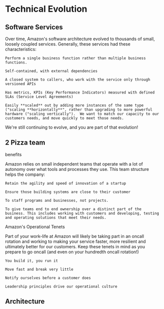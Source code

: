 # Technical Evolution

## Software Services

Over time, Amazon's software architecture evolved to thousands of small, loosely coupled services. Generally, these services had these characteristics:

    Perform a single business function rather than multiple business functions. 

    Self-contained, with external dependencies

    A closed system to callers, who work with the service only through versioned APIs

    Has metrics, KPIs (Key Performance Indicators) measured with defined SLAs (Service Level Agreements)

    Easily **scaled** out by adding more instances of the same type ("scaling **horizontally**", rather than upgrading to more powerful hardware ("scaling vertically").  We want to match our capacity to our customers needs, and move quickly to meet those needs. 

We're still continuing to evolve, and you are part of that evolution!

## 2 Pizza team

benefits

Amazon relies on small independent teams that operate with a lot of autonomy over what tools and processes they use. This team structure helps the company:

    Retain the agility and speed of innovation of a startup 

    Ensure those building systems are close to their customer

    To staff programs and businesses, not projects.  

    To give teams end to end ownership over a distinct part of the business. This includes working with customers and developing, testing and operating solutions that meet their needs.

Amazon's Operational Tenets

Part of your work-life at Amazon will likely be taking part in an oncall rotation and working to making your service faster, more resilient and ultimately better for our customers. Keep these tenets in mind as you prepare to go oncall (and even on your hundredth oncall rotation!)

    You build it, you run it 

    Move fast and break very little

    Notify ourselves before a customer does

    Leadership principles drive our operational culture

## Architecture

